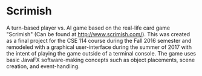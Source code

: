 # Scrimish

A turn-based player vs. AI game based on the real-life card game "Scrimish" (Can be found at http://www.scrimish.com/).
This was created as a final project for the CSE 114 course during the Fall 2016 semester and remodeled with a graphical user-interface during the summer of 2017 with the intent of playing the game outside of a terminal console.
The game uses basic JavaFX software-making concepts such as object placements, scene creation, and event-handling.
